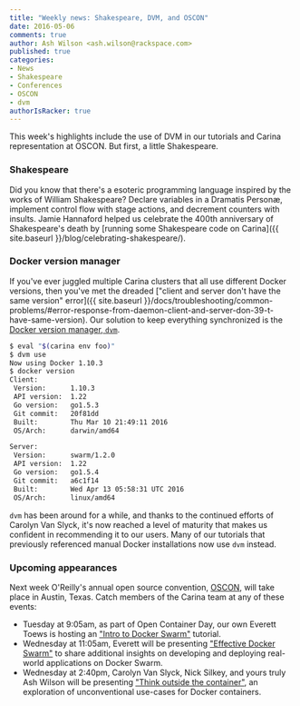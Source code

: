 ```yaml
---
title: "Weekly news: Shakespeare, DVM, and OSCON"
date: 2016-05-06
comments: true
author: Ash Wilson <ash.wilson@rackspace.com>
published: true
categories:
- News
- Shakespeare
- Conferences
- OSCON
- dvm
authorIsRacker: true
---
```


This week's highlights include the use of DVM in our tutorials and Carina representation at OSCON. But first, a little Shakespeare.

<!-- more -->

### Shakespeare

Did you know that there's a esoteric programming language inspired by the works of William Shakespeare? Declare variables in a Dramatis Personæ, implement control flow with stage actions, and decrement counters with insults. Jamie Hannaford helped us celebrate the 400th anniversary of Shakespeare's death by [running some Shakespeare code on Carina]({{ site.baseurl }}/blog/celebrating-shakespeare/).

### Docker version manager

If you've ever juggled multiple Carina clusters that all use different Docker versions, then you've met the dreaded ["client and server don't have the same version" error]({{ site.baseurl }}/docs/troubleshooting/common-problems/#error-response-from-daemon-client-and-server-don-39-t-have-same-version). Our solution to keep everything synchronized is the [Docker version manager, `dvm`](https://github.com/getcarina/dvm).

```bash
$ eval "$(carina env foo)"
$ dvm use
Now using Docker 1.10.3
$ docker version
Client:
 Version:      1.10.3
 API version:  1.22
 Go version:   go1.5.3
 Git commit:   20f81dd
 Built:        Thu Mar 10 21:49:11 2016
 OS/Arch:      darwin/amd64

Server:
 Version:      swarm/1.2.0
 API version:  1.22
 Go version:   go1.5.4
 Git commit:   a6c1f14
 Built:        Wed Apr 13 05:58:31 UTC 2016
 OS/Arch:      linux/amd64
```

`dvm` has been around for a while, and thanks to the continued efforts of Carolyn Van Slyck, it's now reached a level of maturity that makes us confident in recommending it to our users. Many of our tutorials that previously referenced manual Docker installations now use `dvm` instead.

### Upcoming appearances

Next week O'Reilly's annual open source convention, [OSCON](http://conferences.oreilly.com/oscon/open-source-us), will take place in Austin, Texas. Catch members of the Carina team at any of these events:

* Tuesday at 9:05am, as part of Open Container Day, our own Everett Toews is hosting an ["Intro to Docker Swarm"](http://conferences.oreilly.com/oscon/open-source-us/public/schedule/detail/50961) tutorial.
* Wednesday at 11:05am, Everett will be presenting ["Effective Docker Swarm"](http://conferences.oreilly.com/oscon/open-source-us/public/schedule/detail/51213) to share additional insights on developing and deploying real-world applications on Docker Swarm.
* Wednesday at 2:40pm, Carolyn Van Slyck, Nick Silkey, and yours truly Ash Wilson will be presenting ["Think outside the container"](http://conferences.oreilly.com/oscon/open-source-us/public/schedule/detail/51253), an exploration of unconventional use-cases for Docker containers.
